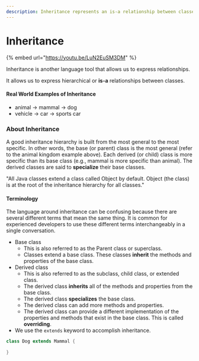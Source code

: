 ```yaml
---
description: Inheritance represents an is-a relationship between classes.
---
```


# Inheritance



{% embed url="https://youtu.be/LuN2EuSM3DM" %}

Inheritance is another language tool that allows us to express relationships.  

It allows us to express hierarchical or **is-a** relationships between classes. 

#### Real World Examples of Inheritance

* animal -&gt; mammal -&gt; dog
* vehicle -&gt; car -&gt; sports car

### About Inheritance

 A good inheritance hierarchy is built from the most general to the most specific. In other words, the base \(or parent\) class is the most general \(refer to the animal kingdom example above\). Each derived \(or child\) class is more specific than its base class \(e.g., mammal is more specific than animal\). The derived classes are said to **specialize** their base classes.

"All Java classes extend a class called Object by default. Object \(the class\) is at the root of the inheritance hierarchy for all classes."

#### Terminology

The language around inheritance can be confusing because there are several different terms that mean the same thing. It is common for experienced developers to use these different terms interchangeably in a single conversation.

* Base class
  * This is also referred to as the Parent class or superclass.
  * Classes extend a base class. These classes **inherit** the methods and properties of the base class.
* Derived class
  * This is also referred to as the subclass, child class, or extended class.
  * The derived class **inherits** all of the methods and properties from the base class.
  * The derived class **specializes** the base class.
  * The derived class can add more methods and properties.
  * The derived class can provide a different implementation of the properties and methods that exist in the base class. This is called **overriding**.
* We use the `extends` keyword to accomplish inheritance.

```java
class Dog extends Mammal {
    
}
```

